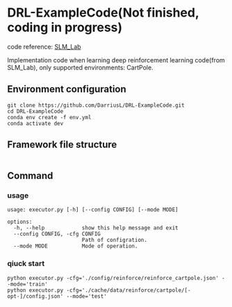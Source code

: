 # DRL-ExampleCode(Not finished, coding in progress)

code reference: [SLM_Lab](https://github.com/kengz/SLM-Lab)

Implementation code when learning deep reinforcement learning code(from SLM_Lab), only supported environments: CartPole.

## Environment configuration

```shell
git clone https://github.com/DarriusL/DRL-ExampleCode.git
cd DRL-ExampleCode
conda env create -f env.yml
conda activate dev
```





## Framework file structure

```

```





## Command

### usage

```shell
usage: executor.py [-h] [--config CONFIG] [--mode MODE]

options:
  -h, --help            show this help message and exit
  --config CONFIG, -cfg CONFIG
                        Path of configration.
  --mode MODE           Mode of operation.
```



### qiuck start

```shell
python executor.py -cfg='./config/reinforce/reinforce_cartpole.json' --mode='train'
python executor.py -cfg='./cache/data/reinforce/cartpole/[-opt-]/config.json' --mode='test'
```

